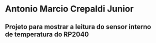 # Antonio Marcio Crepaldi Junior
## Projeto para mostrar a leitura do sensor interno de temperatura do RP2040